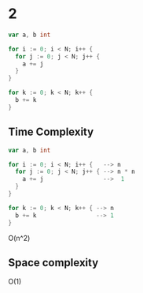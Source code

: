 # 2

```go
var a, b int

for i := 0; i < N; i++ {
  for j := 0; j < N; j++ {
    a += j
  }
}

for k := 0; k < N; k++ {
  b += k
}
```

## Time Complexity

```go
var a, b int

for i := 0; i < N; i++ {   --> n
  for j := 0; j < N; j++ { --> n * n
    a += j                 -->  1
  }
}

for k := 0; k < N; k++ { --> n
  b += k                 --> 1
}
```
O(n^2)


## Space complexity

 O(1)
